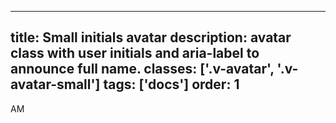 <!--
 *              Copyright (c) 2025 Visa, Inc.
 *
 * Licensed under the Apache License, Version 2.0 (the "License");
 * you may not use this file except in compliance with the License.
 * You may obtain a copy of the License at
 *
 *         http://www.apache.org/licenses/LICENSE-2.0
 *
 * Unless required by applicable law or agreed to in writing, software
 * distributed under the License is distributed on an "AS IS" BASIS,
 * WITHOUT WARRANTIES OR CONDITIONS OF ANY KIND, either express or implied.
 * See the License for the specific language governing permissions and
 * limitations under the License.
 *
 -->
---
title: Small initials avatar
description: avatar class with user initials and aria-label to announce full name. 
classes: ['.v-avatar', '.v-avatar-small']
tags: ['docs']
order: 1
---

<span aria-label="Alex Miller" class="v-avatar v-avatar-small">
  AM
</span>
